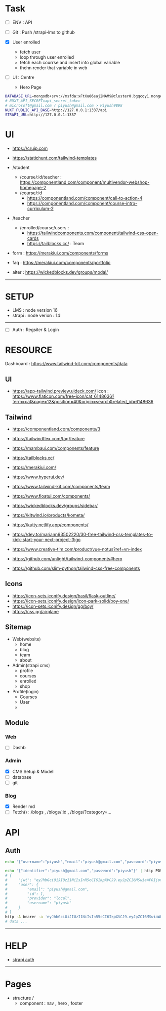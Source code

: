 # Task
- [ ] ENV : API
- [ ] Git : Push /strapi-lms to github

- [x] User enrolled 
	- fetch user
	- loop through user enrolled
	- fetch each courrse and insert into global variable
	- thehn render that variable in web
- [ ] UI : Centre
	- Hero Page

```sh
DATABASE_URL=mongodb+srv://msfda:xFtXu86eaj2MAM9@cluster0.bgqcqy1.mongodb.net/msfda
# NUXT_API_SECRET=api_secret_token
# microsoft@gmail.com / piyush@gmail.com > Piyush9898
NUXT_PUBLIC_API_BASE=http://127.0.0.1:1337/api
STRAPI_URL=http://127.0.0.1:1337
```


# UI
- https://cruip.com
- https://statichunt.com/tailwind-templates

- /student
	- /course/:id/teacher : https://componentland.com/component/multivendor-webshop-homepage-2
	- /course/:id
		- https://componentland.com/component/call-to-action-4
		- https://componentland.com/component/course-intro-curriculum-2
- /teacher
	- /enrolled/course/users : 
		- https://tailwindcomponents.com/component/tailwind-css-open-cards
		- https://tailblocks.cc/ : Team
- form : https://merakiui.com/components/forms
- faq : https://merakiui.com/components/portfolio
- alter : https://wickedblocks.dev/groups/modal/

---
# SETUP
- LMS : node version 16
- strapi : node verion : 14

---

- [ ] Auth : Regsiter & Login

# RESOURCE

Dashboard : https://www.tailwind-kit.com/components/data

## UI



- https://app-tailwind.preview.uideck.com/
icon : https://www.flaticon.com/free-icon/cat_6148636?term=cat&page=12&position=40&origin=search&related_id=6148636

## Tailwind

- https://componentland.com/components/3
- https://tailwindflex.com/tag/feature
- https://mambaui.com/components/feature
- https://tailblocks.cc/
- https://merakiui.com/
- https://www.hyperui.dev/
- https://www.tailwind-kit.com/components/team
- https://www.floatui.com/components/
- https://wickedblocks.dev/groups/sidebar/
- https://kitwind.io/products/kometa/
- https://kutty.netlify.app/components/

- https://dev.to/mariann93502220/30-free-tailwind-css-templates-to-kick-start-your-next-project-3igo
- https://www.creative-tim.com/product/vue-notus?ref=vn-index
- https://github.com/unlight/tailwind-components#hero
- https://github.com/slim-python/tailwind-css-free-components

## Icons
- https://icon-sets.iconify.design/basil/flask-outline/
- https://icon-sets.iconify.design/icon-park-solid/boy-one/
- https://icon-sets.iconify.design/gg/boy/
- https://css.gg/airplane

## Sitemap
- Web(website)
	- home
	- blog
	- team
	- about
- Admin(strapi cms)
	- profile
	- courses
	- enrolled
	- shop
- Profile(login)
	- Courses
	- User
	- 

## Module

### Web
- [ ] Dashb

### Admin
- [x] CMS Setup  & Model
- [ ] database
- [ ] git

### Blog
- [x] Render md
- [ ] Fetch() : /blogs , /blogs/:id , /blogs/?category=...

# API


## Auth
```sh
echo '{"username":"piyush","email":"piyush@gmail.com","password":"piyush"}' | http http://localhost:1337/api/auth/local/register

echo '{"identifier":"piyush@gmail.com","password":"piyush"}' | http POST ':1337/api/auth/local'
# {
#     "jwt": "eyJhbGciOiJIUzI1NiIsInR5cCI6IkpXVCJ9.eyJpZCI6MSwiaWF0IjoxNjc5MjQ4NTQwLCJleHAiOjE2ODE4NDA1NDB9.OpskD6Xy6hwS58aJpAVZAldovmZRc8usIBXUnx0w1NY",
#     "user": {
#         "email": "piyush@gmail.com",
#         "id": 1,
#         "provider": "local",
#         "username": "piyush"
#     }
# }
http -A bearer -a 'eyJhbGciOiJIUzI1NiIsInR5cCI6IkpXVCJ9.eyJpZCI6MSwiaWF0IjoxNjc5MjQ4NTQwLCJleHAiOjE2ODE4NDA1NDB9.OpskD6Xy6hwS58aJpAVZAldovmZRc8usIBXUnx0w1NY'  :1337/api/courses
# data ...
```

---

# HELP
- [strapi auth](https://strapi.io/blog/implementing-authenticated-api-requests-to-strapi)

---

# Pages

- structure 
/ 
	- component : nav , hero , footer